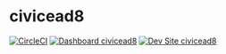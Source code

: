 # civicead8

[![CircleCI](https://circleci.com/gh/jdelon02/civicead8.svg?style=shield)](https://circleci.com/gh/jdelon02/civicead8)
[![Dashboard civicead8](https://img.shields.io/badge/dashboard-civicead8-yellow.svg)](https://dashboard.pantheon.io/sites/ed3bf0d4-a94f-4d73-abbc-0c0f023062f6#dev/code)
[![Dev Site civicead8](https://img.shields.io/badge/site-civicead8-blue.svg)](http://dev-civicead8.pantheonsite.io/)